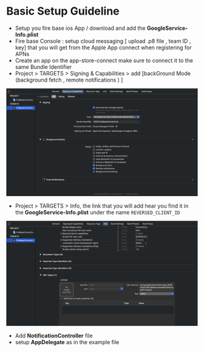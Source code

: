 # Basic Setup Guideline
- Setup you fire base ios App / download and add the **GoogleService-Info.plist** 
- Fire base Console : setup cloud messaging  [ upload .p8 file , team ID , key] that you will get from the Apple App connect when registering for APNs
- Create an app on the app-store-connect make sure to connect it to the same Bundle Identifier
- Project > TARGETS > Signing & Capabilities > add [backGround Mode (background fetch , remote notifications ) ] 

![alt text](https://github.com/Zeglaty/Connectivity/blob/master/README%20Photos/Screen%20Shot%202020-10-19%20at%2012.47.47%20PM.png)

- Project > TARGETS > Info, the link that you will add hear you find it in the **GoogleService-Info.plist** under the name ```REVERSED_CLIENT_ID```  

![alt text](https://github.com/Zeglaty/Connectivity/blob/master/README%20Photos/Screen%20Shot%202020-10-19%20at%2012.47.59%20PM.png)

- Add **NotificationController** file
- setup **AppDelegate** as in the example file



```swift

```

